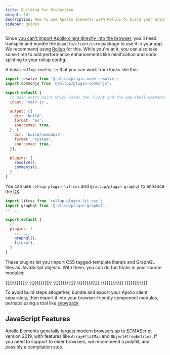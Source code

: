 ```yaml
---
title: Building for Production
weight: 30
description: How to use Apollo Elements with Rollup to build your GraphQL-based app for production
sidebar: guides
---
```


Since [you can't import Apollo client directly into the browser](https://github.com/apollographql/apollo-client/issues/3047), you'll need transpile and bundle the `@apollo/client/core` package to use it in your app. We recommend using [Rollup](https://rollupjs.com) for this. While you're at it, you can also take some time to add performance enhancements like minification and code splitting to your rollup config.

A basic `rollup.config.js` that you can work from looks like this:

```js copy
import resolve from '@rollup/plugin-node-resolve';
import commonjs from '@rollup/plugin-commonjs';

export default {
  // main entry point which loads the client and the app-shell components
  input: 'main.js',

  output: [{
    dir: 'build',
    format: 'es',
    sourcemap: true,
  }, {
    dir: 'build/nomodule',
    format: 'system',
    sourcemap: true,
  }],

  plugins: [
    resolve(),
    commonjs(),
  ]
}
```

You can use `rollup-plugin-lit-css` and `@rollup/plugin-graphql` to enhance the <abbr title="developer experience">DX</abbr>:

```js copy
import litcss from 'rollup-plugin-lit-css';
import graphql from '@rollup/plugin-graphql';
// ...

export default {
  //...
  plugins: [
    // ...,
    graphql(),
    litcss(),
  ]
}
```

These plugins let you import CSS tagged-template literals and GraphQL files as JavaScript objects. With them, you can do fun tricks in your source modules:

<code-tabs collection="libraries" default-tab="lit">
  {{<code-tab package="html">}}{{<include building-html.html>}}{{</code-tab>}}
  {{<code-tab package="mixins">}}{{<include building-mixins.ts>}}{{</code-tab>}}
  {{<code-tab package="lit">}}{{<include building-lit.ts>}}{{</code-tab>}}
  {{<code-tab package="fast">}}{{<include building-fast.ts>}}{{</code-tab>}}
  {{<code-tab package="haunted">}}{{<include building-haunted.ts>}}{{</code-tab>}}
  {{<code-tab package="hybrids">}}{{<include building-hybrids.js>}}{{</code-tab>}}
</code-tabs>

To avoid build steps altogether, bundle and export your Apollo client separately, then import it into your browser-friendly component modules, perhaps using a tool like [snowpack](https://snowpack.dev)

## JavaScript Features
Apollo Elements generally targets modern browsers up to ECMAScript version 2019, with features like `Array#flatMap` and `Object#fromEntries`. If you need to support to older browsers, we recommend a polyfill, and possibly a compilation step.
